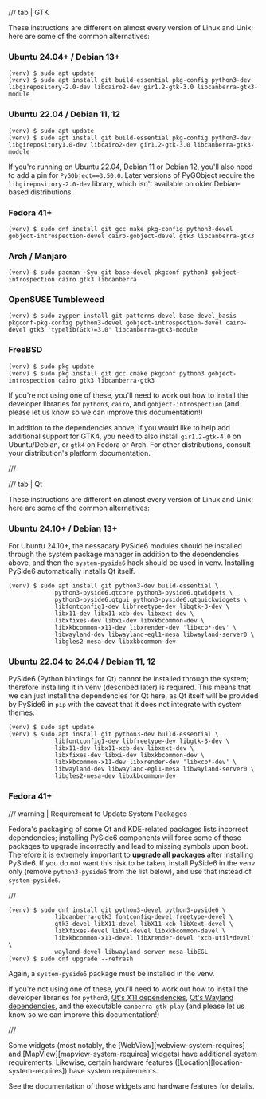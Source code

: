 <!-- rumdl-disable-line MD041 -->

/// tab | GTK

These instructions are different on almost every version of Linux and Unix; here are some of the common alternatives:

### Ubuntu 24.04+ / Debian 13+

```console
(venv) $ sudo apt update
(venv) $ sudo apt install git build-essential pkg-config python3-dev libgirepository-2.0-dev libcairo2-dev gir1.2-gtk-3.0 libcanberra-gtk3-module
```

### Ubuntu 22.04 / Debian 11, 12

```console
(venv) $ sudo apt update
(venv) $ sudo apt install git build-essential pkg-config python3-dev libgirepository1.0-dev libcairo2-dev gir1.2-gtk-3.0 libcanberra-gtk3-module
```

If you're running on Ubuntu 22.04, Debian 11 or Debian 12, you'll also need to add a pin for `PyGObject==3.50.0`. Later versions of PyGObject require the `libgirepository-2.0-dev` library, which isn't available on older Debian-based distributions.

### Fedora 41+

```console
(venv) $ sudo dnf install git gcc make pkg-config python3-devel gobject-introspection-devel cairo-gobject-devel gtk3 libcanberra-gtk3
```

### Arch / Manjaro

```console
(venv) $ sudo pacman -Syu git base-devel pkgconf python3 gobject-introspection cairo gtk3 libcanberra
```

### OpenSUSE Tumbleweed

```console
(venv) $ sudo zypper install git patterns-devel-base-devel_basis pkgconf-pkg-config python3-devel gobject-introspection-devel cairo-devel gtk3 'typelib(Gtk)=3.0' libcanberra-gtk3-module
```

### FreeBSD

```console
(venv) $ sudo pkg update
(venv) $ sudo pkg install git gcc cmake pkgconf python3 gobject-introspection cairo gtk3 libcanberra-gtk3
```

If you're not using one of these, you'll need to work out how to install the developer libraries for `python3`, `cairo`, and `gobject-introspection` (and please let us know so we can improve this documentation!)

In addition to the dependencies above, if you would like to help add additional support for GTK4, you need to also install `gir1.2-gtk-4.0` on Ubuntu/Debian, or `gtk4` on Fedora or Arch. For other distributions, consult your distribution's platform documentation.

///

/// tab | Qt

These instructions are different on almost every version of Linux and Unix; here are some of the common alternatives:

### Ubuntu 24.10+ / Debian 13+

For Ubuntu 24.10+, the nessacary PySide6 modules should be installed through the system package manager in addition to the dependencies
above, and then the ``system-pyside6`` hack should be used in venv.  Installing PySide6 automatically installs Qt itself.

```console
(venv) $ sudo apt install git python3-dev build-essential \
             python3-pyside6.qtcore python3-pyside6.qtwidgets \
             python3-pyside6.qtgui python3-pyside6.qtquickwidgets \
             libfontconfig1-dev libfreetype-dev libgtk-3-dev \
             libx11-dev libx11-xcb-dev libxext-dev \
             libxfixes-dev libxi-dev libxkbcommon-dev \
             libxkbcommon-x11-dev libxrender-dev 'libxcb*-dev' \
             libwayland-dev libwayland-egl1-mesa libwayland-server0 \
             libgles2-mesa-dev libxkbcommon-dev
```

### Ubuntu 22.04 to 24.04 / Debian 11, 12

PySide6 (Python bindings for Qt) cannot be installed through the system; therefore installing it in venv (described
later) is required.  This means that we can just install the dependencies for Qt here, as Qt itself will be provided
by PySide6 in ``pip`` with the caveat that it does not integrate with system themes:

```console
(venv) $ sudo apt update
(venv) $ sudo apt install git python3-dev build-essential \
             libfontconfig1-dev libfreetype-dev libgtk-3-dev \
             libx11-dev libx11-xcb-dev libxext-dev \
             libxfixes-dev libxi-dev libxkbcommon-dev \
             libxkbcommon-x11-dev libxrender-dev 'libxcb*-dev' \
             libwayland-dev libwayland-egl1-mesa libwayland-server0 \
             libgles2-mesa-dev libxkbcommon-dev
```

### Fedora 41+

/// warning | Requirement to Update System Packages

Fedora's packaging of some Qt and KDE-related packages lists incorrect dependencies; installing PySide6 components
will force some of those packages to upgrade incorrectly and lead to missing symbols upon boot.  Therefore it is
extremely important to **upgrade all packages** after installing PySide6.  If you do not want this risk to be taken,
install PySide6 in the venv only (remove ``python3-pyside6`` from the list below), and use that instead of ``system-pyside6``.

///

```console
(venv) $ sudo dnf install git python3-devel python3-pyside6 \
             libcanberra-gtk3 fontconfig-devel freetype-devel \
             gtk3-devel libX11-devel libX11-xcb libXext-devel \
             libXfixes-devel libXi-devel libxkbcommon-devel \
             libxkbcommon-x11-devel libXrender-devel 'xcb-util*devel' \
             wayland-devel libwayland-server mesa-libEGL
(venv) $ sudo dnf upgrade --refresh
```

Again, a ``system-pyside6`` package must be installed in the venv.

If you're not using one of these, you'll need to work out how to install the developer libraries for `python3`, [Qt's X11 dependencies](https://doc.qt.io/qt-6/linux-requirements.html), [Qt's Wayland dependencies](https://doc.qt.io/qt-6/wayland-requirements.html), and the executable ``canberra-gtk-play`` (and please let us know so we can improve this documentation!)

///

Some widgets (most notably, the [WebView][webview-system-requires] and [MapView][mapview-system-requires] widgets) have additional system requirements. Likewise, certain hardware features ([Location][location-system-requires]) have system requirements.

See the documentation of those widgets and hardware features for details.
